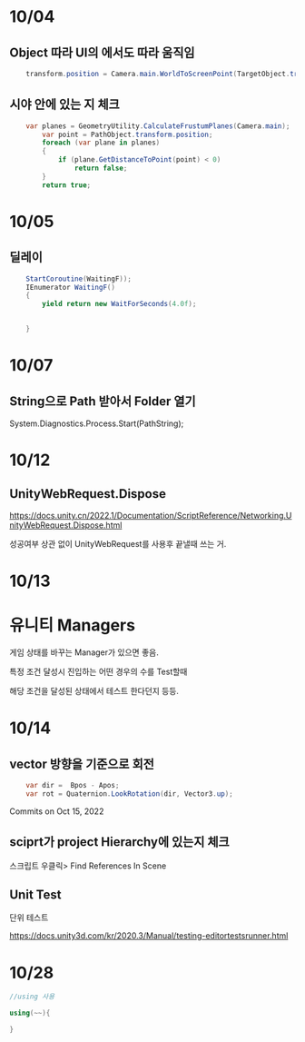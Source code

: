 # 10/04
## Object 따라 UI의 에서도 따라 움직임

```cs
    transform.position = Camera.main.WorldToScreenPoint(TargetObject.transform.position + new Vector3(0, 3f, 0));
```

## 시야 안에 있는 지 체크
```cs
    var planes = GeometryUtility.CalculateFrustumPlanes(Camera.main);
        var point = PathObject.transform.position;
        foreach (var plane in planes)
        {
            if (plane.GetDistanceToPoint(point) < 0)
                return false;
        }
        return true;
```

# 10/05
## 딜레이

```cs
    StartCoroutine(WaitingF));
    IEnumerator WaitingF()
    {
        yield return new WaitForSeconds(4.0f);
        

    }
```

# 10/07
## String으로 Path 받아서 Folder 열기

System.Diagnostics.Process.Start(PathString);

# 10/12
## UnityWebRequest.Dispose

https://docs.unity.cn/2022.1/Documentation/ScriptReference/Networking.UnityWebRequest.Dispose.html

성공여부 상관 없이 UnityWebRequest를 사용후 끝낼때 쓰는 거.

# 10/13
# 유니티 Managers

게임 상태를 바꾸는 Manager가 있으면 좋음.

특정 조건 달성시 진입하는 어떤 경우의 수를 Test할때 

해당 조건을 달성된 상태에서 테스트 한다던지 등등.

# 10/14
## vector 방향을 기준으로 회전
                                                    
```cs
    var dir =  Bpos - Apos;
    var rot = Quaternion.LookRotation(dir, Vector3.up);
```


Commits on Oct 15, 2022
## sciprt가 project Hierarchy에 있는지 체크

스크립트 우클릭> Find References In Scene

## Unit Test

단위 테스트

https://docs.unity3d.com/kr/2020.3/Manual/testing-editortestsrunner.html

# 10/28

```cs
//using 사용

using(~~){

}
```
